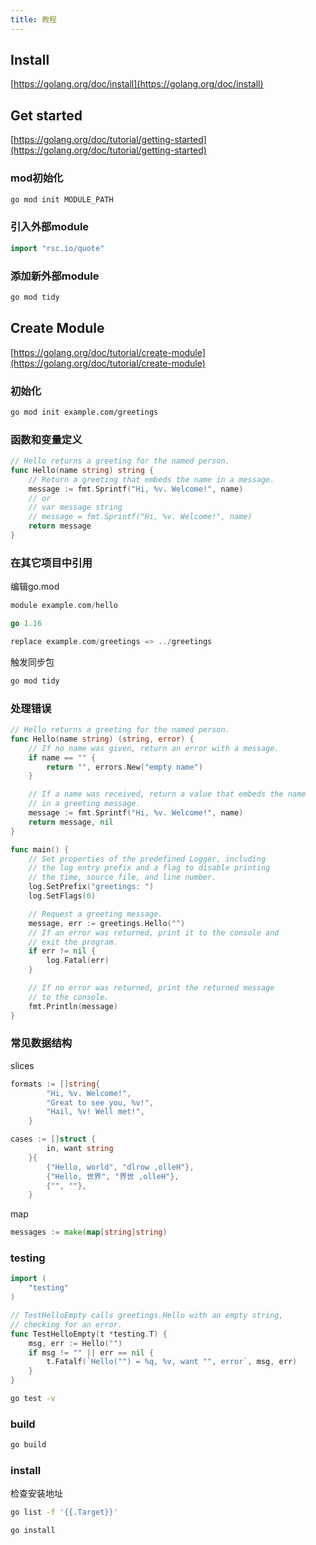 ```yaml
---
title: 教程
---
```


## Install

[https://golang.org/doc/install](https://golang.org/doc/install)

## Get started

[https://golang.org/doc/tutorial/getting-started](https://golang.org/doc/tutorial/getting-started)

### mod初始化

```bash
go mod init MODULE_PATH
```

### 引入外部module

```go
import "rsc.io/quote"
```

### 添加新外部module

```bash
go mod tidy
```

## Create Module

[https://golang.org/doc/tutorial/create-module](https://golang.org/doc/tutorial/create-module)

### 初始化

```bash
go mod init example.com/greetings
```

### 函数和变量定义

```go
// Hello returns a greeting for the named person.
func Hello(name string) string {
    // Return a greeting that embeds the name in a message.
    message := fmt.Sprintf("Hi, %v. Welcome!", name)
    // or
    // var message string
    // message = fmt.Sprintf("Hi, %v. Welcome!", name)
    return message
}
```

### 在其它项目中引用

编辑go.mod
```go
module example.com/hello

go 1.16

replace example.com/greetings => ../greetings
```

触发同步包
```bash
go mod tidy
```

### 处理错误

```go
// Hello returns a greeting for the named person.
func Hello(name string) (string, error) {
    // If no name was given, return an error with a message.
    if name == "" {
        return "", errors.New("empty name")
    }

    // If a name was received, return a value that embeds the name
    // in a greeting message.
    message := fmt.Sprintf("Hi, %v. Welcome!", name)
    return message, nil
}
```

```go
func main() {
    // Set properties of the predefined Logger, including
    // the log entry prefix and a flag to disable printing
    // the time, source file, and line number.
    log.SetPrefix("greetings: ")
    log.SetFlags(0)

    // Request a greeting message.
    message, err := greetings.Hello("")
    // If an error was returned, print it to the console and
    // exit the program.
    if err != nil {
        log.Fatal(err)
    }

    // If no error was returned, print the returned message
    // to the console.
    fmt.Println(message)
}
```

### 常见数据结构

slices
```go
formats := []string{
        "Hi, %v. Welcome!",
        "Great to see you, %v!",
        "Hail, %v! Well met!",
    }

cases := []struct {
		in, want string
	}{
		{"Hello, world", "dlrow ,olleH"},
		{"Hello, 世界", "界世 ,olleH"},
		{"", ""},
	}    
```

map
```go
messages := make(map[string]string)
```

### testing

```go
import (
    "testing"
)

// TestHelloEmpty calls greetings.Hello with an empty string,
// checking for an error.
func TestHelloEmpty(t *testing.T) {
    msg, err := Hello("")
    if msg != "" || err == nil {
        t.Fatalf(`Hello("") = %q, %v, want "", error`, msg, err)
    }
}
```

```bash
go test -v
```

### build

```bash
go build
```

### install

检查安装地址
```bash
go list -f '{{.Target}}'
```

```bash
go install
```